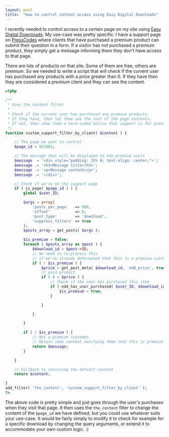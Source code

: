 ```yaml
---
layout: post
title:  "How to control content access using Easy Digital Downloads"
---
```


I recently needed to control access to a certain page on my site using [Easy Digital Downloads](https://easydigitaldownloads.com/?ref=98). My use-case was pretty specific: I have a support page on [PressCodes](https://press.codes/support/) where clients that have purchased a premium product can submit their question in a form.
If a visitor has not purchased a premium product, they simply get a message informing them they don't have access to that page.

There are lots of products on that site. Some of them are free, others are premium. So we needed to write a script that will check if the current user has purchased any products with a price greater than 0. If they have then they are considered a _premium_ client and they can see the content.

```php
<?php

/**
 * Uses the_content filter
 *
 * Check if the current user has purchased any premium products.
 * If they have, then let them see the rest of the page contents.
 * If not, then show them a hard-coded notice that support is for premium members.
 */
function custom_support_filter_by_client( $content ) {

    // The page we want to control
    $page_id = 925881;

    // The message that will be displayed to non-premium users
    $message  = '<div style="padding: 15% 0; text-align: center;">';
    $message .= '<h3>Message title</h3>';
    $message .= '<p>Message content</p>';
    $message .= '</div>';

	// Check if we're on the support page
	if ( is_page( $page_id ) ) {
		global $user_ID;

		$args = array(
			'posts_per_page'   => 999,
			'offset'           => 0,
			'post_type'        => 'download',
			'suppress_filters' => true
		);
		$posts_array = get_posts( $args );

		$is_premium = false;
		foreach ( $posts_array as $post ) {
			$download_id = $post->ID;
			// No need to re-process this
            // if we've already determined that this is a premium customer
			if ( ! $is_premium ) {
				$price = get_post_meta( $download_id, 'edd_price', true );
				// paid product
				if ( 0 < $price ) {
					// Check if the user has purchased this item
					if ( edd_has_user_purchased( $user_ID, $download_id ) ) {
						$is_premium = true;
					}

				}

			}

		}

		if ( ! $is_premium ) {
			// Not a premium customer.
			// Return some content notifying them that this is premium support.
			return $message;
		}

	}

	// Fallback to returning the default content
	return $content;

}
add_filter( 'the_content', 'custom_support_filter_by_client' );
?>
```

The above code is pretty simple and just goes through the user's purchases when they visit that page. It then uses the `the_content` filter to change the content of the `$page_id` we have defined, but you could use whatever suits your use-case.
It would be fairly simply to modify it to check for example for a specific download by changing the query arguments, or extend it to accommodate your own custom logic. :)
